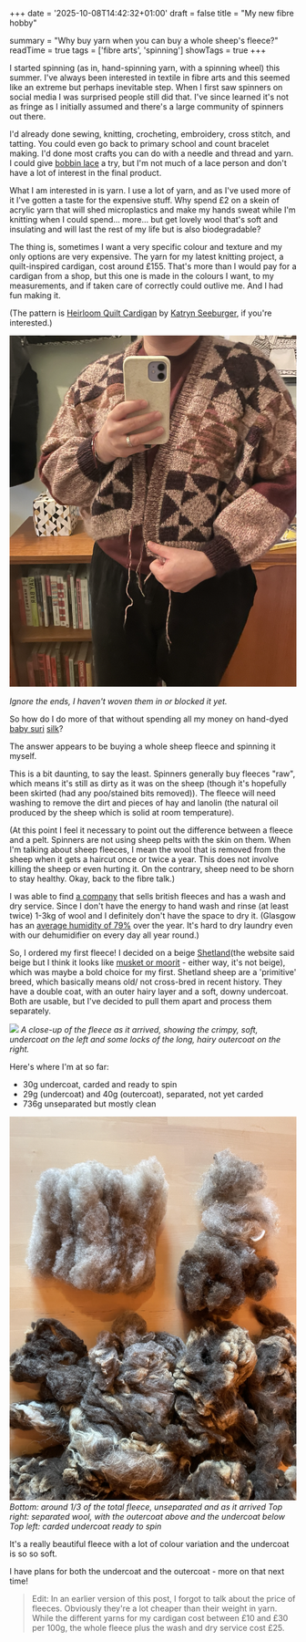 +++
date = '2025-10-08T14:42:32+01:00'
draft = false
title = "My new fibre hobby"

summary = "Why buy yarn when you can buy a whole sheep's fleece?"
readTime = true
tags = ['fibre arts', 'spinning']
showTags = true
+++

I started spinning (as in, hand-spinning yarn, with a spinning wheel) this summer. I've always been interested in textile in fibre arts and this seemed like an extreme but perhaps inevitable step. When I first saw spinners on social media I was surprised people still did that. I've since learned it's not as fringe as I initially assumed and there's a large community of spinners out there.

I'd already done sewing, knitting, crocheting, embroidery, cross stitch, and tatting. You could even go back to primary school and count bracelet making. I'd done most crafts you can do with a needle and thread and yarn. I could give [bobbin lace](https://en.wikipedia.org/wiki/Bobbin_lace) a try, but I'm not much of a lace person and don't have a lot of interest in the final product.

What I am interested in is yarn. I use a lot of yarn, and as I've used more of it I've gotten a taste for the expensive stuff. Why spend £2 on a skein of acrylic yarn that will shed microplastics and make my hands sweat while I'm knitting when I could spend... more... but get lovely wool that's soft and insulating and will last the rest of my life but is also biodegradable?

The thing is, sometimes I want a very specific colour and texture and my only options are very expensive. The yarn for my latest knitting project, a quilt-inspired cardigan, cost around £155. That's more than I would pay for a cardigan from a shop, but this one is made in the colours I want, to my measurements, and if taken care of correctly could outlive me. And I had fun making it.

(The pattern is [Heirloom Quilt Cardigan](https://www.ravelry.com/patterns/library/heirloom-quilt-cardigan) by [Katryn Seeburger](https://www.ravelry.com/designers/katryn-seeburger), if you're interested.)

![Lain wearing a knitted cardigan with star-shaped quilt motifs. There are loose ends of yarn hanging from it.](quilt-cardigan.png)

_Ignore the ends, I haven't woven them in or blocked it yet._

So how do I do more of that without spending all my money on hand-dyed [baby suri](https://www.springfarmalpacas.co.uk/alpaca-walking-2/unnamed-4/) [silk](https://loopknitting.com/collections/lace-weight-yarns/products/la-bien-aimee-kumo)?

The answer appears to be buying a whole sheep fleece and spinning it myself.

This is a bit daunting, to say the least. Spinners generally buy fleeces "raw", which means it's still as dirty as it was on the sheep (though it's hopefully been skirted (had any poo/stained bits removed)). The fleece will need washing to remove the dirt and pieces of hay and lanolin (the natural oil produced by the sheep which is solid at room temperature).

(At this point I feel it necessary to point out the difference between a fleece and a pelt. Spinners are not using sheep pelts with the skin on them. When I'm talking about sheep fleeces, I mean the wool that is removed from the sheep when it gets a haircut once or twice a year. This does not involve killing the sheep or even hurting it. On the contrary, sheep need to be shorn to stay healthy. Okay, back to the fibre talk.)

I was able to find [a company](https://www.benridgewoolworks.co.uk/) that sells british fleeces and has a wash and dry service. Since I don't have the energy to hand wash and rinse (at least twice) 1-3kg of wool and I definitely don't have the space to dry it. (Glasgow has an [average humidity of 79%](https://weather-and-climate.com/average-monthly-Humidity-perc,glasgow-gb,United-Kingdom) over the year. It's hard to dry laundry even with our dehumidifier on every day all year round.)

So, I ordered my first fleece! I decided on a beige [Shetland](https://en.wikipedia.org/wiki/Shetland_sheep)(the website said beige but I think it looks like [musket or moorit](https://en.wikipedia.org/wiki/Shetland_sheep#Colours_and_patterns) - either way, it's not beige), which was maybe a bold choice for my first. Shetland sheep are a 'primitive' breed, which basically means old/ not cross-bred in recent history. They have a double coat, with an outer hairy layer and a soft, downy undercoat. Both are usable, but I've decided to pull them apart and process them separately.

![](fleece-closeup.png)
_A close-up of the fleece as it arrived, showing the crimpy, soft, undercoat on the left and some locks of the long, hairy outercoat on the right._

Here's where I'm at so far:

- 30g undercoat, carded and ready to spin
- 29g (undercoat) and 40g (outercoat), separated, not yet carded
- 736g unseparated but mostly clean

![A fleece in various stages of processing](fleece-processing.png)
_Bottom: around 1/3 of the total fleece, unseparated and as it arrived
Top right: separated wool, with the outercoat above and the undercoat below
Top left: carded undercoat ready to spin_

It's a really beautiful fleece with a lot of colour variation and the undercoat is so so soft.

I have plans for both the undercoat and the outercoat - more on that next time!

> Edit: In an earlier version of this post, I forgot to talk about the price of fleeces. Obviously they're a lot cheaper than their weight in yarn. While the different yarns for my cardigan cost between £10 and £30 per 100g, the whole fleece plus the wash and dry service cost £25.
